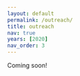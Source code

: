 ```yaml
---
layout: default
permalink: /outreach/
title: outreach
nav: true
years: [2020]
nav_order: 3
---
```


Coming soon!

